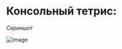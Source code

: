 # Консольный тетрис:
*Скриншот*


![image](https://user-images.githubusercontent.com/72620861/115957804-2b077900-a50d-11eb-85df-617ca0bc7c0e.png)

